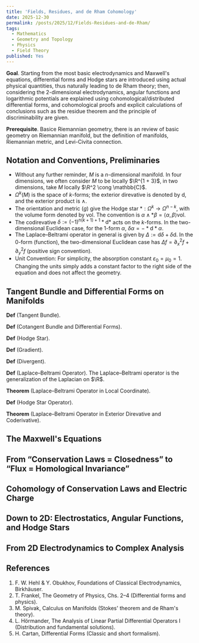 ```yaml
---
title: 'Fields, Residues, and de Rham Cohomology'
date: 2025-12-30
permalink: /posts/2025/12/Fields-Residues-and-de-Rham/
tags:
  - Mathematics
  - Geometry and Topology
  - Physics
  - Field Theory
published: Yes
---
```

**Goal**. Starting from the most basic electrodynamics and Maxwell's equations, differential forms and Hodge stars are introduced using actual physical quantities, thus naturally leading to de Rham theory; then, considering the 2-dimensional electrodynamics, angular functions and logarithmic potentials are explained using cohomological/distributed differential forms, and cohomological proofs and explicit calculations of conclusions such as the residue theorem and the principle of discriminability are given.

**Prerequisite**. Basice Riemannian geometry, there is an review of basic geometry on Riemannian manifold, but the definition of manifolds, Riemannian metric, and Levi-Civita connection.

Notation and Conventions, Preliminaries
---

- Without any further reminder, $M$ is a $n$-dimensional manifold. In four dimensions, we often consider $M$ to be locally $\R^{1 + 3}$, in two dimensions, take $M$ locally $\R^2 \cong \mathbb{C}$.
- $\Omega^k(M)$ is the space of $k$-forms; the exterior direvative is denoted by $\mathrm d$, and the exterior product is $\wedge$.
- The orientation and metric $(g)$ give the Hodge star $*:\Omega^k\to\Omega^{n-k}$, with the volume form denoted by $\mathrm{vol}$. The convention is $\alpha\wedge*\beta=\langle\alpha,\beta\rangle \mathrm{vol}$.
- The codirevative $\delta:=(-1)^{n(k+1)+1}*\mathrm d*$ acts on the $k$-forms. In the two-dimensional Euclidean case, for the 1-form $\alpha$, $\delta\alpha=-*\mathrm d*\alpha$.
- The Laplace–Beltrami operator in general is given by $\Delta:=\mathrm d\delta+\delta\mathrm d$. In the 0-form (function), the two-dimensional Euclidean case has $\Delta f=\partial_x^2f+\partial_y^2f$ (positive sign convention).
- Unit Convention: For simplicity, the absorption constant $\varepsilon_0=\mu_0=1$. Changing the units simply adds a constant factor to the right side of the equation and does not affect the geometry.

Tangent Bundle and Differential Forms on Manifolds
---

**Def** (Tangent Bundle).

**Def** (Cotangent Bundle and Differential Forms).

**Def** (Hodge Star).

**Def** (Gradient).

**Def** (Divergent).

**Def** (Laplace–Beltrami Operator). The Laplace–Beltrami operator is the generalization of the Laplacian on $\R$.

**Theorem** (Laplace–Beltrami Operator in Local Coordinate).

**Def** (Hodge Star Operator).

**Theorem** (Laplace–Beltrami Operator in Exterior Direvative and Coderivative).

The Maxwell's Equations
---

From “Conservation Laws = Closedness” to “Flux = Homological Invariance”
---

Cohomology of Conservation Laws and Electric Charge
---

Down to 2D: Electrostatics, Angular Functions, and Hodge Stars
---

From 2D Electrodynamics to Complex Analysis
---

References
---

1. F. W. Hehl & Y. Obukhov, Foundations of Classical Electrodynamics, Birkhäuser.
2. T. Frankel, The Geometry of Physics, Chs. 2–4 (Differential forms and physics).
3. M. Spivak, Calculus on Manifolds (Stokes' theorem and de Rham's theory).
4. L. Hörmander, The Analysis of Linear Partial Differential Operators I (Distribution and fundamental solutions).
5. H. Cartan, Differential Forms (Classic and short formalism).
